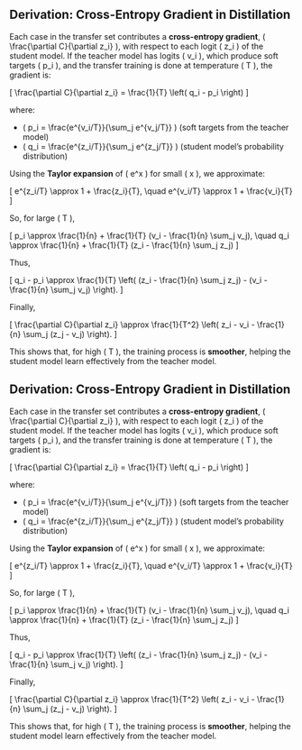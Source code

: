 ## Derivation: Cross-Entropy Gradient in Distillation

Each case in the transfer set contributes a **cross-entropy gradient**, \( \frac{\partial C}{\partial z_i} \), with respect to each logit \( z_i \) of the student model. If the teacher model has logits \( v_i \), which produce soft targets \( p_i \), and the transfer training is done at temperature \( T \), the gradient is:

\[
\frac{\partial C}{\partial z_i} = \frac{1}{T} \left( q_i - p_i \right)
\]

where:
- \( p_i = \frac{e^{v_i/T}}{\sum_j e^{v_j/T}} \) (soft targets from the teacher model)
- \( q_i = \frac{e^{z_i/T}}{\sum_j e^{z_j/T}} \) (student model’s probability distribution)

Using the **Taylor expansion** of \( e^x \) for small \( x \), we approximate:

\[
e^{z_i/T} \approx 1 + \frac{z_i}{T}, \quad e^{v_i/T} \approx 1 + \frac{v_i}{T}
\]

So, for large \( T \),

\[
p_i \approx \frac{1}{n} + \frac{1}{T} (v_i - \frac{1}{n} \sum_j v_j), \quad q_i \approx \frac{1}{n} + \frac{1}{T} (z_i - \frac{1}{n} \sum_j z_j)
\]

Thus,

\[
q_i - p_i \approx \frac{1}{T} \left( (z_i - \frac{1}{n} \sum_j z_j) - (v_i - \frac{1}{n} \sum_j v_j) \right).
\]

Finally,

\[
\frac{\partial C}{\partial z_i} \approx \frac{1}{T^2} \left( z_i - v_i - \frac{1}{n} \sum_j (z_j - v_j) \right).
\]

This shows that, for high \( T \), the training process is **smoother**, helping the student model learn effectively from the teacher model.
## Derivation: Cross-Entropy Gradient in Distillation

Each case in the transfer set contributes a **cross-entropy gradient**, \( \frac{\partial C}{\partial z_i} \), with respect to each logit \( z_i \) of the student model. If the teacher model has logits \( v_i \), which produce soft targets \( p_i \), and the transfer training is done at temperature \( T \), the gradient is:

\[
\frac{\partial C}{\partial z_i} = \frac{1}{T} \left( q_i - p_i \right)
\]

where:
- \( p_i = \frac{e^{v_i/T}}{\sum_j e^{v_j/T}} \) (soft targets from the teacher model)
- \( q_i = \frac{e^{z_i/T}}{\sum_j e^{z_j/T}} \) (student model’s probability distribution)

Using the **Taylor expansion** of \( e^x \) for small \( x \), we approximate:

\[
e^{z_i/T} \approx 1 + \frac{z_i}{T}, \quad e^{v_i/T} \approx 1 + \frac{v_i}{T}
\]

So, for large \( T \),

\[
p_i \approx \frac{1}{n} + \frac{1}{T} (v_i - \frac{1}{n} \sum_j v_j), \quad q_i \approx \frac{1}{n} + \frac{1}{T} (z_i - \frac{1}{n} \sum_j z_j)
\]

Thus,

\[
q_i - p_i \approx \frac{1}{T} \left( (z_i - \frac{1}{n} \sum_j z_j) - (v_i - \frac{1}{n} \sum_j v_j) \right).
\]

Finally,

\[
\frac{\partial C}{\partial z_i} \approx \frac{1}{T^2} \left( z_i - v_i - \frac{1}{n} \sum_j (z_j - v_j) \right).
\]

This shows that, for high \( T \), the training process is **smoother**, helping the student model learn effectively from the teacher model.
